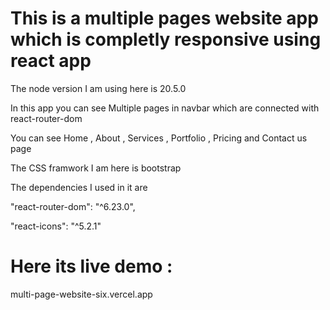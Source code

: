 # This is a multiple pages website app which is completly responsive using react app 

The node version I am using here is 20.5.0

In this app you can see Multiple pages in navbar which are connected with react-router-dom

You can see Home , About , Services , Portfolio , Pricing and Contact us page

The CSS framwork I am here is bootstrap

The dependencies I used in it are 

"react-router-dom": "^6.23.0",

"react-icons": "^5.2.1"


# Here its live demo :
multi-page-website-six.vercel.app




